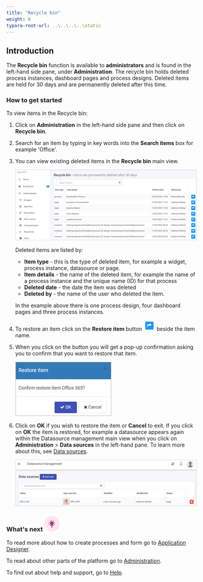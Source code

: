 ```yaml
---
title: "Recycle bin"
weight: 6
typora-root-url: ..\..\..\..\static
---
```


## Introduction

The **Recycle bin** function is available to **administrators** and is found in the left-hand side pane, under **Administration**. The recycle bin holds deleted process instances, dashboard pages and process designs. Deleted items are held for 30 days and are permanently deleted after this time.

### How to get started

To view items in the Recycle bin:

1. Click on **Administration** in the left-hand side pane and then click on **Recycle bin**. 

2. Search for an item by typing in key words into the **Search items** box for example 'Office'. 

3. You can view existing deleted items in the **Recycle bin** main view. 

   ![Recycle bin main view](/images/recycle-bin-view2.jpg)

   Deleted items are listed by:

   - **Item type** - this is the type of deleted item, for example a widget, process instance, datasource or page.
   - **Item details** - the name of the deleted item, for example the name of a process instance and the unique name (ID) for that process
   - **Deleted date** - the date the item was deleted
   - **Deleted by** - the name of the user who deleted the item.

   In the example above there is one process design, four dashboard pages and three process instances.

4. To restore an item click on the **Restore item** button ![Restore recycle bin button](/images/restore-bin-item.jpg) beside the item name. 

5. When you click on the button you will get a pop-up confirmation asking you to confirm that you want to restore that item.

   ![Restore item](/images/restore-item.jpg)

6. Click on **OK** if you wish to restore the item or **Cancel** to exit. If you click on **OK** the item is restored, for example a datasource appears again within the Datasource management main view when you click on **Administration** > **Data sources** in the left-hand pane. To learn more about this, see [Data sources](/docs/platform/administration/datasources).

   ![Datasource restored](/images/datasource-restored.jpg)

   



### What's next  ![Idea icon](/images/18.png) ###

To read more about how to create processes and form go to [Application Designer](/docs/platform/application-designer/).

To read about other parts of the platform go to [Administration](/docs/platform/administration/).

To find out about help and support, go to [Help](/docs/platform/general/help/).
